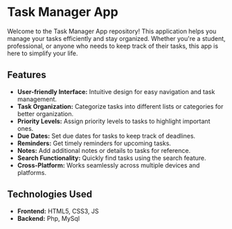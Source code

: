 # Task Manager App

Welcome to the Task Manager App repository! This application helps you manage your tasks efficiently and stay organized. Whether you're a student, professional, or anyone who needs to keep track of their tasks, this app is here to simplify your life.

## Features

- **User-friendly Interface:** Intuitive design for easy navigation and task management.
- **Task Organization:** Categorize tasks into different lists or categories for better organization.
- **Priority Levels:** Assign priority levels to tasks to highlight important ones.
- **Due Dates:** Set due dates for tasks to keep track of deadlines.
- **Reminders:** Get timely reminders for upcoming tasks.
- **Notes:** Add additional notes or details to tasks for reference.
- **Search Functionality:** Quickly find tasks using the search feature.
- **Cross-Platform:** Works seamlessly across multiple devices and platforms.

## Technologies Used

- **Frontend:** HTML5, CSS3, JS
- **Backend:** Php, MySql
